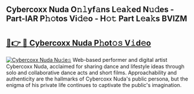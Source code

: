 ## Cybercoxx Nuda O𝚗𝚕yf𝚊ns L𝚎a𝚔ed N𝚞𝚍es - Part-lAR P𝚑𝚘tos Vi𝚍𝚎o - H𝚘𝚝 Part L𝚎a𝚔s BVlZM

# <h2><a href="http://kf0xmb.oniu.top/?m=Cybercoxx+Nuda">🔗👉 🔴 Cybercoxx Nuda P𝚑ot𝚘𝚜 V𝚒d𝚎o</a></h2>

[![Cybercoxx Nuda Nu𝚍e𝚜](https://i.imgur.com/0qMVB7G.gif)](http://kf0xmb.oniu.top/?m=Cybercoxx+Nuda)
Web-based performer and digital artist Cybercoxx Nuda, acclaimed for sharing dance and lifestyle ideas through solo and collaborative dance acts and short films. Approachability and authenticity are the hallmarks of Cybercoxx Nuda's public persona, but the enigma of his private life continues to captivate the public's imagination.  

